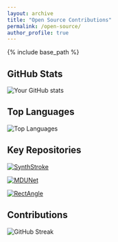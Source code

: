 ```yaml
---
layout: archive
title: "Open Source Contributions"
permalink: /open-source/
author_profile: true
---
```


{% include base_path %}

## GitHub Stats

![Your GitHub stats](https://github-readme-stats.vercel.app/api?username=liamchalcroft&show_icons=true&theme=radical)

## Top Languages

![Top Languages](https://github-readme-stats.vercel.app/api/top-langs/?username=liamchalcroft&layout=compact&theme=radical)

## Key Repositories

[![SynthStroke](https://github-readme-stats.vercel.app/api/pin/?username=liamchalcroft&repo=SynthStroke&theme=radical)](https://github.com/liamchalcroft/SynthStroke)

[![MDUNet](https://github-readme-stats.vercel.app/api/pin/?username=liamchalcroft&repo=MDUNet&theme=radical)](https://github.com/liamchalcroft/MDUNet)

[![RectAngle](https://github-readme-stats.vercel.app/api/pin/?username=liamchalcroft&repo=RectAngle&theme=radical)](https://github.com/liamchalcroft/RectAngle)

## Contributions

![GitHub Streak](https://github-readme-streak-stats.herokuapp.com/?user=liamchalcroft&theme=radical)
